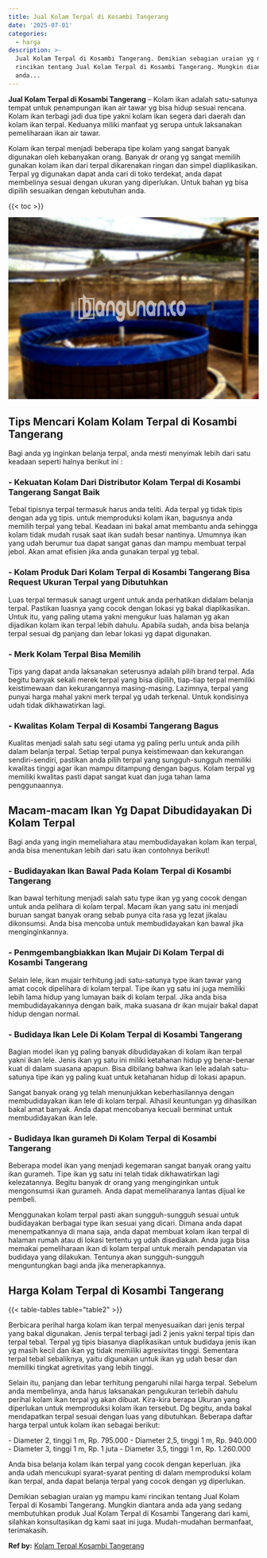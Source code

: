 ```yaml
---
title: Jual Kolam Terpal di Kosambi Tangerang
date: '2025-07-01'
categories:
  - harga
description: >-
  Jual Kolam Terpal di Kosambi Tangerang. Demikian sebagian uraian yg mampu kami
  rincikan tentang Jual Kolam Terpal di Kosambi Tangerang. Mungkin diantara
  anda...
---
```


**Jual Kolam Terpal di Kosambi Tangerang** – Kolam ikan adalah satu-satunya tempat untuk penampungan ikan air tawar yg bisa hidup sesuai rencana. Kolam ikan terbagi jadi dua tipe yakni kolam ikan segera dari daerah dan kolam ikan terpal. Keduanya miliki manfaat yg serupa untuk laksanakan pemeliharaan ikan air tawar.

Kolam ikan terpal menjadi beberapa tipe kolam yang sangat banyak digunakan oleh kebanyakan orang. Banyak dr orang yg sangat memilih gunakan kolam ikan dari terpal dikarenakan ringan dan simpel diaplikasikan. Terpal yg digunakan dapat anda cari di toko terdekat, anda dapat membelinya sesuai dengan ukuran yang diperlukan. Untuk bahan yg bisa dipilih sesuaikan dengan kebutuhan anda.

{{< toc >}}

![Jual Kolam Terpal di Kosambi Tangerang](/images/jual-kolam-terpal-34.png)

## Tips Mencari Kolam Kolam Terpal di Kosambi Tangerang

Bagi anda yg inginkan belanja terpal, anda mesti menyimak lebih dari satu keadaan seperti halnya berikut ini :

### \- Kekuatan Kolam Dari Distributor Kolam Terpal di Kosambi Tangerang Sangat Baik

Tebal tipisnya terpal termasuk harus anda teliti. Ada terpal yg tidak tipis dengan ada yg tipis. untuk memproduksi kolam ikan, bagusnya anda memilih terpal yang tebal. Keadaan ini bakal amat membantu anda sehingga kolam tidak mudah rusak saat ikan sudah besar nantinya. Umumnya ikan yang udah berumur tua dapat sangat ganas dan mampu membuat terpal jebol. Akan amat efisien jika anda gunakan terpal yg tebal.

### \- Kolam Produk Dari Kolam Terpal di Kosambi Tangerang Bisa Request Ukuran Terpal yang Dibutuhkan

Luas terpal termasuk sanagt urgent untuk anda perhatikan didalam belanja terpal. Pastikan luasnya yang cocok dengan lokasi yg bakal diaplikasikan. Untuk itu, yang paling utama yakni mengukur luas halaman yg akan dijadikan kolam ikan terpal lebih dahulu. Apabila sudah, anda bisa belanja terpal sesuai dg panjang dan lebar lokasi yg dapat digunakan.

### \- Merk Kolam Terpal Bisa Memilih

Tips yang dapat anda laksanakan seterusnya adalah pilih brand terpal. Ada begitu banyak sekali merek terpal yang bisa dipilih, tiap-tiap terpal memiliki keistimewaan dan kekurangannya masing-masing. Lazimnya, terpal yang punyai harga mahal yakni merk terpal yg udah terkenal. Untuk kondisinya udah tidak dikhawatirkan lagi.

### \- Kwalitas Kolam Terpal di Kosambi Tangerang Bagus

Kualitas menjadi salah satu segi utama yg paling perlu untuk anda pilih dalam belanja terpal. Setiap terpal punya keistimewaan dan kekurangan sendiri-sendiri, pastikan anda pilih terpal yang sungguh-sungguh memiliki kwalitas tinggi agar ikan mampu ditampung dengan bagus. Kolam terpal yg memiliki kwalitas pasti dapat sangat kuat dan juga tahan lama penggunaannya.

## Macam-macam Ikan Yg Dapat Dibudidayakan Di Kolam Terpal

Bagi anda yang ingin memeliahara atau membudidayakan kolam ikan terpal, anda bisa menentukan lebih dari satu ikan contohnya berikut!

### \- Budidayakan Ikan Bawal Pada Kolam Terpal di Kosambi Tangerang

Ikan bawal terhitung menjadi salah satu type ikan yg yang cocok dengan untuk anda pelihara di kolam terpal. Macam ikan yang satu ini menjadi buruan sangat banyak orang sebab punya cita rasa yg lezat jikalau dikonsumsi. Anda bisa mencoba untuk membudidayakan kan bawal jika menginginkannya.

### \- Penmgembangbiakkan Ikan Mujair Di Kolam Terpal di Kosambi Tangerang

Selain lele, ikan mujair terhitung jadi satu-satunya type ikan tawar yang amat cocok dipelihara di kolam terpal. Tipe ikan yg satu ini juga memiliki lebih lama hidup yang lumayan baik di kolam terpal. Jika anda bisa membudidayakannya dengan baik, maka suasana dr ikan mujair bakal dapat hidup dengan normal.

### \- Budidaya Ikan Lele Di Kolam Terpal di Kosambi Tangerang

Bagian model ikan yg paling banyak dibudidayakan di kolam ikan terpal yakni ikan lele. Jenis ikan yg satu ini miliki ketahanan hidup yg benar-benar kuat di dalam suasana apapun. Bisa dibilang bahwa ikan lele adalah satu-satunya tipe ikan yg paling kuat untuk ketahanan hidup di lokasi apapun.

Sangat banyak orang yg telah menunjukkan keberhasilannya dengan membudidayakan ikan lele di kolam terpal. Alhasil keuntungan yg dihasilkan bakal amat banyak. Anda dapat mencobanya kecuali berminat untuk membudidayakan ikan lele.

### \- Budidaya Ikan gurameh Di Kolam Terpal di Kosambi Tangerang

Beberapa model ikan yang menjadi kegemaran sangat banyak orang yaitu ikan gurameh. Tipe ikan yg satu ini telah tidak dikhawatirkan lagi kelezatannya. Begitu banyak dr orang yang menginginkan untuk mengonsumsi ikan gurameh. Anda dapat memeliharanya lantas dijual ke pembeli.

Menggunakan kolam terpal pasti akan sungguh-sungguh sesuai untuk budidayakan berbagai type ikan sesuai yang dicari. Dimana anda dapat menempatkannya di mana saja, anda dapat membuat kolam ikan terpal di halaman rumah atau di lokasi tertentu yg udah disediakan. Anda juga bisa memakai pemeliharaan ikan di kolam terpal untuk meraih pendapatan via budidaya yang dilakukan. Tentunya akan sungguh-sungguh menguntungkan bagi anda jika menerapkannya.

## Harga Kolam Terpal di Kosambi Tangerang

{{< table-tables table="table2" >}}

Berbicara perihal harga kolam ikan terpal menyesuaikan dari jenis terpal yang bakal digunakan. Jenis terpal terbagi jadi 2 jenis yakni terpal tipis dan terpal tebal. Terpal yg tipis biasanya diaplikasikan untuk budidaya jenis ikan yg masih kecil dan ikan yg tidak memiliki agresivitas tinggi. Sementara terpal tebal sebaliknya, yaitu digunakan untuk ikan yg udah besar dan memiliki tingkat agretivitas yang lebih tinggi.

Selain itu, panjang dan lebar terhitung pengaruhi nilai harga terpal. Sebelum anda membelinya, anda harus laksanakan pengukuran terlebih dahulu perihal kolam ikan terpal yg akan dibuat. Kira-kira berapa Ukuran yang diperlukan untuk memproduksi kolam ikan tersebut. Dg begitu, anda bakal mendapatkan terpal sesuai dengan luas yang dibutuhkan. Beberapa daftar harga terpal untuk kolam ikan sebagai berikut:

\- Diameter 2, tinggi 1 m, Rp. 795.000 - Diameter 2,5, tinggi 1 m, Rp. 940.000 - Diameter 3, tinggi 1 m, Rp. 1 juta - Diameter 3,5, tinggi 1 m, Rp. 1.260.000

Anda bisa belanja kolam ikan terpal yang cocok dengan keperluan. jika anda udah mencukupi syarat-syarat penting di dalam memproduksi kolam ikan terpal, anda dapat belanja terpal yang cocok dengan yg diperlukan.

Demikian sebagian uraian yg mampu kami rincikan tentang Jual Kolam Terpal di Kosambi Tangerang. Mungkin diantara anda ada yang sedang membutuhkan produk Jual Kolam Terpal di Kosambi Tangerang dari kami, silahkan konsultasikan dg kami saat ini juga. Mudah-mudahan bermanfaat, terimakasih.

**Ref by:** [Kolam Terpal Kosambi Tangerang](https://id.wikipedia.org/wiki/Kolam)
